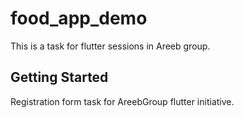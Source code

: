 # food_app_demo

This is a task for flutter sessions in Areeb group.

## Getting Started

Registration form task for AreebGroup flutter initiative.

